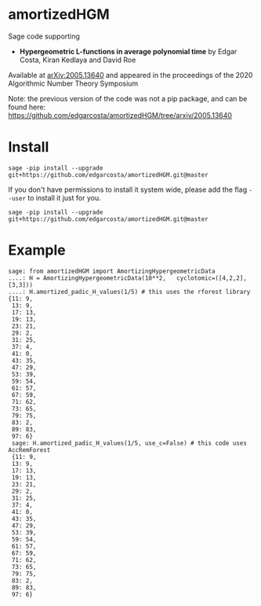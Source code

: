 # amortizedHGM


Sage code supporting
 - **Hypergeometric L-functions in average polynomial time** by Edgar Costa, Kiran Kedlaya and David Roe

Available at [arXiv:2005.13640](https://arxiv.org/abs/2005.13640)
 and appeared in the proceedings of the 2020 Algorithmic Number Theory Symposium

Note: the previous version of the code was not a pip package, and can be found here: https://github.com/edgarcosta/amortizedHGM/tree/arxiv/2005.13640

# Install

```
sage -pip install --upgrade  git+https://github.com/edgarcosta/amortizedHGM.git@master
```

If you don't have permissions to install it system wide, please add the flag ``--user`` to install it just for you.

```
sage -pip install --upgrade  git+https://github.com/edgarcosta/amortizedHGM.git@master
```


# Example
```
sage: from amortizedHGM import AmortizingHypergeometricData
....: H = AmortizingHypergeometricData(10**2,   cyclotomic=([4,2,2], [3,3]))
....: H.amortized_padic_H_values(1/5) # this uses the rforest library
{11: 9,
 13: 9,
 17: 13,
 19: 13,
 23: 21,
 29: 2,
 31: 25,
 37: 4,
 41: 0,
 43: 35,
 47: 29,
 53: 39,
 59: 54,
 61: 57,
 67: 59,
 71: 62,
 73: 65,
 79: 75,
 83: 2,
 89: 83,
 97: 6}
 sage: H.amortized_padic_H_values(1/5, use_c=False) # this code uses AccRemForest
 {11: 9,
 13: 9,
 17: 13,
 19: 13,
 23: 21,
 29: 2,
 31: 25,
 37: 4,
 41: 0,
 43: 35,
 47: 29,
 53: 39,
 59: 54,
 61: 57,
 67: 59,
 71: 62,
 73: 65,
 79: 75,
 83: 2,
 89: 83,
 97: 6}
 ```
